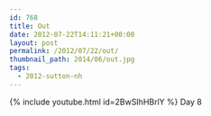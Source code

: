 ```yaml
---
id: 768
title: Out
date: 2012-07-22T14:11:21+00:00
layout: post
permalink: /2012/07/22/out/
thumbnail_path: 2014/06/out.jpg
tags:
  - 2012-sutton-nh
---
```

{% include youtube.html id=2BwSIhHBrlY %}
Day 8